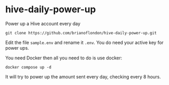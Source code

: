 # hive-daily-power-up
Power up a Hive account every day

`git clone https://github.com/brianoflondon/hive-daily-power-up.git`

Edit the file `sample.env` and rename it `.env`. You do need your active key for power ups.

You need Docker then all you need to do is use docker:

`docker compose up -d`

It will try to power up the amount sent every day, checking every 8 hours.
